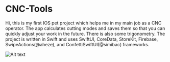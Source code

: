 # CNC-Tools
Hi, this is my first IOS pet project which helps me in my main job as a CNC operator. The app calculates cutting modes and saves them so that you can quickly adjust your work in the future. There is also some trigonometry. The project is written in Swift and uses SwiftUI, CoreData, StoreKit, Firebase, SwipeActions(@aheze), and ConfettiSwiftUI(@simibac) frameworks.

![Alt text](https://i.ibb.co/0DVLBr7/preview.png)

